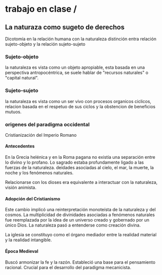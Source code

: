 # trabajo en clase /

## La naturaza como sugeto de derechos

Dicotomía en la relación humana con la naturaleza
distinción entra relación sujeto-objeto y la relación sujeto-sujeto

### Sujeto-objeto

la naturaleza es vista como un objeto apropiable, esta basada en una perspectiva antropocéntrica, se suele hablar de "recursos naturales" o "capital natural".

### Sujeto-sujeto

la naturaleza es vista como un ser vivo con procesos organicos ciclicos, relacion basada en el respetuo de sus ciclos y la obstencion de beneficios mutuos.

### origenes del paradigma occidental

Cristianización del Imperio Romano

#### Antecedentes

En la Grecia helénica y en la Roma pagana no existía una separación entre lo divino y lo profano. Lo sagrado estaba profundamente ligado a las fuerzas de la naturaleza. deidades asociadas al cielo, el mar, la muerte, la noche y los fenómenos naturales.

Relacionarse con los dioses era equivalente a interactuar con la naturaleza, visión animista.

#### Adopción del Cristianismo

Este cambio implicó una reinterpretación monoteísta de la naturaleza y del cosmos. La multiplicidad de divinidades asociadas a fenómenos naturales fue reemplazada por la idea de un universo creado y gobernado por un único Dios. La naturaleza pasó a entenderse como creación divina.

La iglesia se constituyo como el órgano mediador entre la realidad material y la realidad intangible.

#### Época Medieval

Buscó armonizar la fe y la razón.
Estableció una base para el pensamiento racional.
Crucial para el desarrollo del paradigma
mecanicista.








